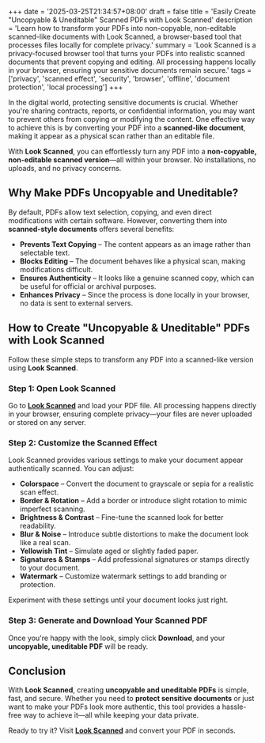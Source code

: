 +++
date = '2025-03-25T21:34:57+08:00'
draft = false
title = 'Easily Create "Uncopyable & Uneditable" Scanned PDFs with Look Scanned'
description = 'Learn how to transform your PDFs into non-copyable, non-editable scanned-like documents with Look Scanned, a browser-based tool that processes files locally for complete privacy.'
summary = 'Look Scanned is a privacy-focused browser tool that turns your PDFs into realistic scanned documents that prevent copying and editing. All processing happens locally in your browser, ensuring your sensitive documents remain secure.'
tags = ['privacy', 'scanned effect', 'security', 'browser', 'offline', 'document protection', 'local processing']
+++

In the digital world, protecting sensitive documents is crucial. Whether you're sharing contracts, reports, or confidential information, you may want to prevent others from copying or modifying the content. One effective way to achieve this is by converting your PDF into a **scanned-like document**, making it appear as a physical scan rather than an editable file.

With **Look Scanned**, you can effortlessly turn any PDF into a **non-copyable, non-editable scanned version**—all within your browser. No installations, no uploads, and no privacy concerns.

## Why Make PDFs Uncopyable and Uneditable?

By default, PDFs allow text selection, copying, and even direct modifications with certain software. However, converting them into **scanned-style documents** offers several benefits:

- **Prevents Text Copying** – The content appears as an image rather than selectable text.
- **Blocks Editing** – The document behaves like a physical scan, making modifications difficult.
- **Ensures Authenticity** – It looks like a genuine scanned copy, which can be useful for official or archival purposes.
- **Enhances Privacy** – Since the process is done locally in your browser, no data is sent to external servers.

## How to Create "Uncopyable & Uneditable" PDFs with Look Scanned

Follow these simple steps to transform any PDF into a scanned-like version using **Look Scanned**.

### Step 1: Open Look Scanned

Go to **[Look Scanned](https://lookscanned.io)** and load your PDF file. All processing happens directly in your browser, ensuring complete privacy—your files are never uploaded or stored on any server.

### Step 2: Customize the Scanned Effect

Look Scanned provides various settings to make your document appear authentically scanned. You can adjust:

- **Colorspace** – Convert the document to grayscale or sepia for a realistic scan effect.
- **Border & Rotation** – Add a border or introduce slight rotation to mimic imperfect scanning.
- **Brightness & Contrast** – Fine-tune the scanned look for better readability.
- **Blur & Noise** – Introduce subtle distortions to make the document look like a real scan.
- **Yellowish Tint** – Simulate aged or slightly faded paper.
- **Signatures & Stamps** – Add professional signatures or stamps directly to your document.
- **Watermark** – Customize watermark settings to add branding or protection.

Experiment with these settings until your document looks just right.

### Step 3: Generate and Download Your Scanned PDF

Once you're happy with the look, simply click **Download**, and your **uncopyable, uneditable PDF** will be ready.

## Conclusion

With **Look Scanned**, creating **uncopyable and uneditable PDFs** is simple, fast, and secure. Whether you need to **protect sensitive documents** or just want to make your PDFs look more authentic, this tool provides a hassle-free way to achieve it—all while keeping your data private.

Ready to try it? Visit **[Look Scanned](https://lookscanned.io)** and convert your PDF in seconds.
